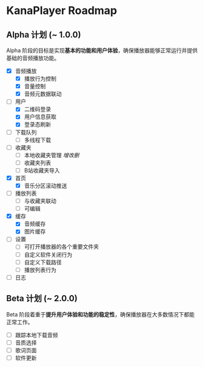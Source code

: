 # KanaPlayer Roadmap

## Alpha 计划 (~ 1.0.0)

Alpha 阶段的目标是实现**基本的功能和用户体验**，确保播放器能够正常运行并提供基础的音频播放功能。

- [x] 音频播放
  - [x] 播放行为控制
  - [x] 音量控制
  - [x] 音频元数据联动
- [ ] 用户
  - [x] 二维码登录
  - [x] 用户信息获取
  - [x] 登录态刷新
- [ ] 下载队列
  - [ ] 多线程下载
- [ ] 收藏夹
  - [ ] 本地收藏夹管理 *增改删*
  - [ ] 收藏夹列表
  - [ ] B站收藏夹导入
- [x] 首页
  - [x] 音乐分区滚动推送
- [ ] 播放列表
  - [ ] 与收藏夹联动
  - [ ] 可编辑
- [x] 缓存
  - [x] 音频缓存
  - [x] 图片缓存
- [ ] 设置
  - [ ] 可打开播放器的各个重要文件夹
  - [ ] 自定义软件关闭行为
  - [ ] 自定义下载路径
  - [ ] 播放列表行为
- [ ] 日志

## Beta 计划 (~ 2.0.0)

Beta 阶段着重于**提升用户体验和功能的稳定性**，确保播放器在大多数情况下都能正常工作。

- [ ] 跟踪本地下载音频
- [ ] 音质选择
- [ ] 歌词页面
- [ ] 软件更新